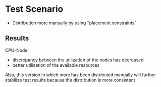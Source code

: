 # Test Scenario

- Distribution more manually by using "placement.constraints"

## Results

CPU-Node:

- discrepancy between the utilization of the nodes has decreased
- better utilization of the available resources

Also, this version in which more has been distributed manually will further stabilize test results because the distribution is more consistent